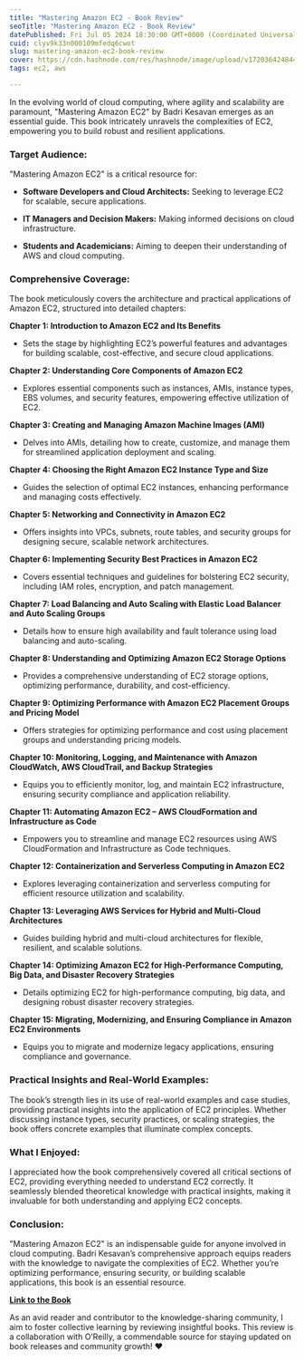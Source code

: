 ```yaml
---
title: "Mastering Amazon EC2 - Book Review"
seoTitle: "Mastering Amazon EC2 - Book Review"
datePublished: Fri Jul 05 2024 18:30:00 GMT+0000 (Coordinated Universal Time)
cuid: clyv9k33n000109mfedq6cwot
slug: mastering-amazon-ec2-book-review
cover: https://cdn.hashnode.com/res/hashnode/image/upload/v1720364248440/8eb07612-2cf0-4001-847f-4b158521e67c.png
tags: ec2, aws

---
```


In the evolving world of cloud computing, where agility and scalability are paramount, "Mastering Amazon EC2" by Badri Kesavan emerges as an essential guide. This book intricately unravels the complexities of EC2, empowering you to build robust and resilient applications.

### Target Audience:

"Mastering Amazon EC2" is a critical resource for:

* **Software Developers and Cloud Architects:** Seeking to leverage EC2 for scalable, secure applications.
    
* **IT Managers and Decision Makers:** Making informed decisions on cloud infrastructure.
    
* **Students and Academicians:** Aiming to deepen their understanding of AWS and cloud computing.
    

### Comprehensive Coverage:

The book meticulously covers the architecture and practical applications of Amazon EC2, structured into detailed chapters:

**Chapter 1: Introduction to Amazon EC2 and Its Benefits**

* Sets the stage by highlighting EC2’s powerful features and advantages for building scalable, cost-effective, and secure cloud applications.
    

**Chapter 2: Understanding Core Components of Amazon EC2**

* Explores essential components such as instances, AMIs, instance types, EBS volumes, and security features, empowering effective utilization of EC2.
    

**Chapter 3: Creating and Managing Amazon Machine Images (AMI)**

* Delves into AMIs, detailing how to create, customize, and manage them for streamlined application deployment and scaling.
    

**Chapter 4: Choosing the Right Amazon EC2 Instance Type and Size**

* Guides the selection of optimal EC2 instances, enhancing performance and managing costs effectively.
    

**Chapter 5: Networking and Connectivity in Amazon EC2**

* Offers insights into VPCs, subnets, route tables, and security groups for designing secure, scalable network architectures.
    

**Chapter 6: Implementing Security Best Practices in Amazon EC2**

* Covers essential techniques and guidelines for bolstering EC2 security, including IAM roles, encryption, and patch management.
    

**Chapter 7: Load Balancing and Auto Scaling with Elastic Load Balancer and Auto Scaling Groups**

* Details how to ensure high availability and fault tolerance using load balancing and auto-scaling.
    

**Chapter 8: Understanding and Optimizing Amazon EC2 Storage Options**

* Provides a comprehensive understanding of EC2 storage options, optimizing performance, durability, and cost-efficiency.
    

**Chapter 9: Optimizing Performance with Amazon EC2 Placement Groups and Pricing Model**

* Offers strategies for optimizing performance and cost using placement groups and understanding pricing models.
    

**Chapter 10: Monitoring, Logging, and Maintenance with Amazon CloudWatch, AWS CloudTrail, and Backup Strategies**

* Equips you to efficiently monitor, log, and maintain EC2 infrastructure, ensuring security compliance and application reliability.
    

**Chapter 11: Automating Amazon EC2 – AWS CloudFormation and Infrastructure as Code**

* Empowers you to streamline and manage EC2 resources using AWS CloudFormation and Infrastructure as Code techniques.
    

**Chapter 12: Containerization and Serverless Computing in Amazon EC2**

* Explores leveraging containerization and serverless computing for efficient resource utilization and scalability.
    

**Chapter 13: Leveraging AWS Services for Hybrid and Multi-Cloud Architectures**

* Guides building hybrid and multi-cloud architectures for flexible, resilient, and scalable solutions.
    

**Chapter 14: Optimizing Amazon EC2 for High-Performance Computing, Big Data, and Disaster Recovery Strategies**

* Details optimizing EC2 for high-performance computing, big data, and designing robust disaster recovery strategies.
    

**Chapter 15: Migrating, Modernizing, and Ensuring Compliance in Amazon EC2 Environments**

* Equips you to migrate and modernize legacy applications, ensuring compliance and governance.
    

### Practical Insights and Real-World Examples:

The book’s strength lies in its use of real-world examples and case studies, providing practical insights into the application of EC2 principles. Whether discussing instance types, security practices, or scaling strategies, the book offers concrete examples that illuminate complex concepts.  

### What I Enjoyed:

I appreciated how the book comprehensively covered all critical sections of EC2, providing everything needed to understand EC2 correctly. It seamlessly blended theoretical knowledge with practical insights, making it invaluable for both understanding and applying EC2 concepts.

### Conclusion:

"Mastering Amazon EC2" is an indispensable guide for anyone involved in cloud computing. Badri Kesavan’s comprehensive approach equips readers with the knowledge to navigate the complexities of EC2. Whether you’re optimizing performance, ensuring security, or building scalable applications, this book is an essential resource.

[**Link to the Book**](https://www.packtpub.com/en-us/product/mastering-amazon-ec2-9781804616680)

As an avid reader and contributor to the knowledge-sharing community, I aim to foster collective learning by reviewing insightful books. This review is a collaboration with O’Reilly, a commendable source for staying updated on book releases and community growth! ❤️
